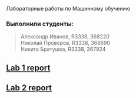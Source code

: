 Лабораторные работы по Машинному обучению 

### Выполнили студенты: 
> Александр Иванов, R3338, 368220 \
> Николай Проворов, R3338, 368690 \
> Никита Братушка, R3338, 367924 

## [Lab 1 report](https://edelwiw.github.io/MachineLearning/Lab1.html)
## [Lab 2 report](https://edelwiw.github.io/MachineLearning/Lab2.html)
